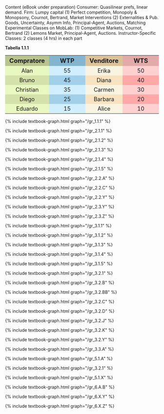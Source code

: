 

<p>

Content (eBook under preparation)
Consumer: Quasilinear prefs, linear demand. Firm: Lumpy capital
(1) Perfect competition, Monopoly & Monopsony, Cournot, Bertrand, Market Interventions
(2) Externalities & Pub. Goods, Uncertainty, Asymm Info, Principal-Agent, Auctions, Matching
Experimental Classes on MobLab:
(1) Competitive Markets, Cournot, Bertrand
(2) Lemons Market, Principal-Agent, Auctions.
Instructor-Specific Classes: 2 classes (4 hrs) in each part

</p>


<a id="tab_1.1.1"><strong>Tabella 1.1.1</strong></a>
<!---light blue = #d0eeff --->
<!---darker blue = #a2d0e9 --->
<!---light red = #ffa8a8 --->
<!---darker red = #ffd0d0 --->
<!---buyer darker color = #d5e1aa --->
<!---buyer light color = #e8f8c0 --->
<!---seller darker color = #f8e3c0 --->
<!---seller light color = #f8f4e1 --->
<style>
  .alf th,
  .alf td { padding: 5px; text-align: center; font-size: 18px;}
  .alf th { padding: 5px;  font-size: 20px; }
  .alf th:nth-child(1){ background-color: #B8C48E; }
  .alf th:nth-child(2){ background-color: #84B5CF; }
  .alf th:nth-child(3){ background-color: #DCC298; }
  .alf th:nth-child(4){ background-color: #e3aaaa; }

  .alf tr:nth-child(2n+1) td:nth-child(1){background: #d5e1aa;} 
  .alf tr:nth-child(2n+2) td:nth-child(1){background: #e8f8c0;} 

  .alf tr:nth-child(2n+1) td:nth-child(3){background: #f8e3c0;} 
  .alf tr:nth-child(2n+2) td:nth-child(3){background: #f8f4e1;} 

  .alf tr:nth-child(2n+1) td:nth-child(2){background: #a2d0e9;} 
  .alf tr:nth-child(2n+2) td:nth-child(2){background: #d0eeff;} 

  .alf tr:nth-child(2n+1) td:nth-child(4){background: #ffa8a8;} 
  .alf tr:nth-child(2n+2) td:nth-child(4){background: #ffd0d0;} 

</style>
  <table class="alf">
    <tr>
      <th style="width:20%"> Compratore </th>
      <th style="width:20%"> WTP </th>
      <th style="width:20%"> Venditore </th>
      <th style="width:20%"> WTS </th>
    </tr>
    <tr> <td>Alan</td> <td>55</td> <td>Erika</td> <td>	50</td> </tr>
    <tr> <td>Bruno</td> <td>45</td> <td>Diana</td> <td>40</td> </tr>
    <tr> <td>Christian</td> <td>35</td> <td>Carmen</td> <td>30</td> </tr>
    <tr> <td>Diego</td> <td>25</td> <td>Barbara</td> <td>20</td> </tr>
    <tr> <td>Eduardo</td> <td>15</td> <td>Alice</td> <td>10</td> </tr>
  </table>



<p></p>


{% include textbook-graph.html graph="/gr_1.1.1" %}

{% include textbook-graph.html graph="/gr_2.1.1" %}

{% include textbook-graph.html graph="/gr_2.1.2" %}

{% include textbook-graph.html graph="/gr_2.1.3" %}

{% include textbook-graph.html graph="/gr_2.1.4" %}

{% include textbook-graph.html graph="/gr_2.1.5" %}


{% include textbook-graph.html graph="/gr_2.2.A" %}

{% include textbook-graph.html graph="/gr_2.2.C" %}

{% include textbook-graph.html graph="/gr_2.2.Y" %}

{% include textbook-graph.html graph="/gr_2.3.Y" %}

{% include textbook-graph.html graph="/gr_2.3.Z" %}

{% include textbook-graph.html graph="/gr_3.1.1" %}

{% include textbook-graph.html graph="/gr_3.1.2" %}

{% include textbook-graph.html graph="/gr_3.1.3" %}

{% include textbook-graph.html graph="/gr_3.1.4" %}

{% include textbook-graph.html graph="/gr_3.1.5" %}


{% include textbook-graph.html graph="/gr_3.2.1" %}

{% include textbook-graph.html graph="/gr_3.2.B" %}

{% include textbook-graph.html graph="/gr_3.2.BB" %}

{% include textbook-graph.html graph="/gr_3.2.C" %}

{% include textbook-graph.html graph="/gr_3.2.D" %}

{% include textbook-graph.html graph="/gr_3.2.J" %}

{% include textbook-graph.html graph="/gr_3.2.K" %}

{% include textbook-graph.html graph="/gr_3.2.Y" %}

{% include textbook-graph.html graph="/gr_3.3.A" %}


{% include textbook-graph.html graph="/gr_5.1.A" %}

{% include textbook-graph.html graph="/gr_3.2.1" %}

{% include textbook-graph.html graph="/gr_5.1.X" %}


{% include textbook-graph.html graph="/gr_6.A.B" %}

{% include textbook-graph.html graph="/gr_6.X.Y" %}

{% include textbook-graph.html graph="/gr_6.X.Z" %}
